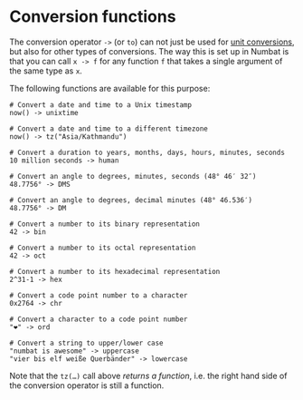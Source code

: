 # Conversion functions

The conversion operator `->` (or `to`) can not just be used for [unit conversions](./unit-conversions.md), but also for other types of conversions.
The way this is set up in Numbat is that you can call `x -> f` for any function `f` that takes a single argument of the same type as `x`.

The following functions are available for this purpose:

```nbt
# Convert a date and time to a Unix timestamp
now() -> unixtime

# Convert a date and time to a different timezone
now() -> tz("Asia/Kathmandu")

# Convert a duration to years, months, days, hours, minutes, seconds
10 million seconds -> human

# Convert an angle to degrees, minutes, seconds (48° 46′ 32″)
48.7756° -> DMS

# Convert an angle to degrees, decimal minutes (48° 46.536′)
48.7756° -> DM

# Convert a number to its binary representation
42 -> bin

# Convert a number to its octal representation
42 -> oct

# Convert a number to its hexadecimal representation
2^31-1 -> hex

# Convert a code point number to a character
0x2764 -> chr

# Convert a character to a code point number
"❤" -> ord

# Convert a string to upper/lower case
"numbat is awesome" -> uppercase
"vier bis elf weiße Querbänder" -> lowercase
```

Note that the `tz(…)` call above *returns a function*, i.e. the right hand side of
the conversion operator is still a function.

